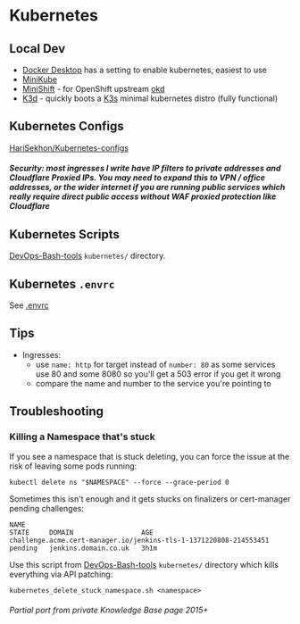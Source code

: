 # Kubernetes

## Local Dev

- [Docker Desktop](https://www.docker.com/products/docker-desktop/) has a setting to enable kubernetes, easiest to use
- [MiniKube](https://minikube.sigs.k8s.io/docs/start/)
- [MiniShift](https://github.com/minishift/minishift) - for OpenShift upstream [okd](https://www.okd.io/)
- [K3d](https://k3d.io/v5.6.0/) - quickly boots a [K3s](https://k3s.io/) minimal kubernetes distro (fully functional)

## Kubernetes Configs

[HariSekhon/Kubernetes-configs](https://github.com/HariSekhon/Kubernetes-configs)

##### Security: most ingresses I write have IP filters to private addresses and Cloudflare Proxied IPs. You may need to expand this to VPN / office addresses, or the wider internet if you are running public services which really require direct public access without WAF proxied protection like Cloudflare

## Kubernetes Scripts

[DevOps-Bash-tools](https://github.com/HariSekhon/DevOps-Bash-tools#kubernetes)
`kubernetes/` directory.

## Kubernetes `.envrc`

See [.envrc](envrc.md)

## Tips

- Ingresses:
  - use `name: http` for target instead of `number: 80` as some services use 80 and some 8080 so you'll get a 503 error if you get it wrong
  - compare the name and number to the service you're pointing to

## Troubleshooting

### Killing a Namespace that's stuck

If you see a namespace that is stuck deleting, you can force the issue at the risk of leaving some pods running:

```shell
kubectl delete ns "$NAMESPACE" --force --grace-period 0
```

Sometimes this isn't enough and it gets stucks on finalizers or cert-manager pending challenges:

```
NAME                                                                STATE     DOMAIN                 AGE
challenge.acme.cert-manager.io/jenkins-tls-1-1371220808-214553451   pending   jenkins.domain.co.uk   3h1m
```

Use this script from [DevOps-Bash-tools](devops-bash-tools.md) `kubernetes/` directory which kills everything via API
patching:

```shell
kubernetes_delete_stuck_namespace.sh <namespace>
```

###### Partial port from private Knowledge Base page 2015+
